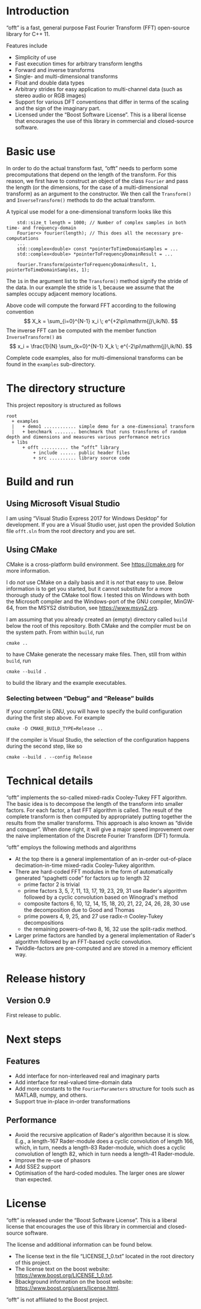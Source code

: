 # Introduction

“offt” is a fast, general purpose Fast Fourier Transform (FFT) open-source library for C++ 11.

Features include
- Simplicity of use
- Fast execution times for arbitrary transform lengths
- Forward and inverse transforms
- Single- and multi-dimensional transforms
- Float and double data types
- Arbitrary strides for easy application to multi-channel data (such as stereo audio or RGB images)
- Support for various DFT conventions that differ in terms of the scaling and the sign of the imaginary part. 
- Licensed under the “Boost Software License”. This is a liberal license that encourages the use of this library in commercial and closed-source software.

# Basic use

In order to do the actual transform fast, “offt” needs to perform some precomputations that depend on the length of the transform. For this reason, we first have to construct an object of the class `Fourier` and pass the length (or the dimensions, for the case of a multi-dimensional transform) as an argument to the constructor. We then call the `Transform()` and `InverseTransform()` methods to do the actual transform. 

A typical use model for a one-dimensional transform looks like this
```
    std::size_t length = 1000; // Number of complex samples in both time- and frequency-domain
    Fourier<> fourier(length); // This does all the necessary pre-computations
    ...
    std::complex<double> const *pointerToTimeDomainSamples = ...
    std::complex<double> *pointerToFrequencyDomainResult = ...

    fourier.Transform(pointerToFrequencyDomainResult, 1, pointerToTimeDomainSamples, 1);
```
The `1`s in the argument list to the `Transform()` method signify the stride of the data. In our example the stride is 1, because we assume that the samples occupy adjacent memory locations.

Above code will compute the forward FFT according to the following convention
$$
X_k = \sum_{i=0}^{N-1} x_i \; e^{+2\pi\mathrm{j}\,ik/N}.
$$
The inverse FFT can be computed with the member function `InverseTransform()` as
$$
x_i = \frac{1}{N} \sum_{k=0}^{N-1} X_k \; e^{-2\pi\mathrm{j}\,ik/N}.
$$

Complete code examples, also for multi-dimensional transforms can be found in the `examples` sub-directory.

# The directory structure

This project repository is structured as follows
```
root
  + examples
  |   + demo1 ............ simple demo for a one-dimensional transform
  |   + benchmark ........ benchmark that runs transforms of random depth and dimensions and measures various performance metrics
  + libs
      + offt .......... the “offt” library
          + include ...... public header files
          + src .......... library source code
```

# Build and run

## Using Microsoft Visual Studio

I am using “Visual Studio Express 2017 for Windows Desktop” for development. If you are a Visual Studio user, just open the provided Solution file `offt.sln` from the root directory and you are set. 

## Using CMake

CMake is a cross-platform build environment. See <https://cmake.org> for more information.

I do *not* use CMake on a daily basis and it is *not* that easy to use. Below information is to get you started, but it cannot substitute for a more thorough study of the CMake tool flow. I tested this on Windows with both the Microsoft compiler and the Windows-port of the GNU compiler, MinGW-64, from the MSYS2 distribution, see <https://www.msys2.org>.

I am assuming that you already created an (empty) directory called `build` below the root of this repository. Both CMake and the compiler must be on the system path. From within `build`, run
```
cmake ..
```
to have CMake generate the necessary make files. Then, still from within `build`, run
```
cmake --build .
```
to build the library and the example executables.

### Selecting between “Debug” and “Release” builds

If your compiler is GNU, you will have to specify the build configuration during the first step above. For example
```
cmake -D CMAKE_BUILD_TYPE=Release ..
```
If the compiler is Visual Studio, the selection of the configuration happens during the second step, like so
```
cmake --build . --config Release
```

# Technical details

“offt” implements the so-called mixed-radix Cooley-Tukey FFT algorithm. The basic idea is to decompose the length of the transform into smaller factors. For each factor, a fast FFT algorithm is called. The result of the complete transform is then computed by appropriately putting together the results from the smaller transforms. This approach is also known as “divide and conquer”. When done right, it will give a major speed improvement over the naive implementation of the Discrete Fourier Transform (DFT) formula.

“offt” employs the following methods and algorithms
- At the top there is a general implementation of an in-order out-of-place decimation-in-time mixed-radix Cooley-Tukey algorithm. 
- There are hard-coded FFT modules in the form of automatically generated “spaghetti code” for factors up to length 32
    - prime factor 2 is trivial
    - prime factors 3, 5, 7, 11, 13, 17, 19, 23, 29, 31 use Rader's algorithm followed by a cyclic convolution based on Winograd's method
    - composite factors 6, 10, 12, 14, 15, 18, 20, 21, 22, 24, 26, 28, 30 use the decomposition due to Good and Thomas
    - prime powers 4, 9, 25, and 27 use radix-$n$ Cooley-Tukey decompositions
    - the remaining powers-of-two 8, 16, 32 use the split-radix method.
- Larger prime factors are handled by a general implementation of Rader's algorithm followed by an FFT-based cyclic convolution.
- Twiddle-factors are pre-computed and are stored in a memory efficient way.

# Release history

## Version 0.9
First release to public.

# Next steps

## Features

- Add interface for non-interleaved real and imaginary parts
- Add interface for real-valued time-domain data
- Add more constants to the `FourierParameters` structure for tools such as MATLAB, numpy, and others. 
- Support true in-place in-order transformations

## Performance

- Avoid the recursive application of Rader's algorithm because it is slow. E.g., a length-167 Rader-module does a cyclic convolution of length 166, which, in turn, needs a length-83 Rader-module, which does a cyclic convolution of length 82, which in turn needs a length-41 Rader-module.
- Improve the re-use of phasors
- Add SSE2 support
- Optimisation of the hard-coded modules. The larger ones are slower than expected.

# License

“offt” is released under the “Boost Software License”. This is a liberal license that encourages the use of this library in commercial and closed-source software.

The license and additional information can be found below.
- The license text in the file “LICENSE_1_0.txt” located in the root directory of this project.
- The license text on the boost website: <https://www.boost.org/LICENSE_1_0.txt>.
- Bbackground information on the boost website: <https://www.boost.org/users/license.html>.

“offt” is not affiliated to the Boost project.